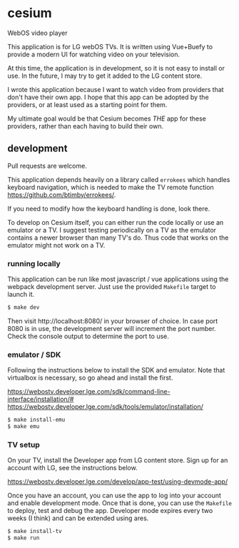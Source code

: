 # cesium
WebOS video player

This application is for LG webOS TVs. It is written using Vue+Buefy to provide a modern UI for watching video on your television.

At this time, the application is in development, so it is not easy to install or use. In the future, I may try to get it added to the LG content store.

I wrote this application because I want to watch video from providers that don't have their own app. I hope that this app can be adopted by the providers, or at least used as a starting point for them.

My ultimate goal would be that Cesium becomes *THE* app for these providers, rather than each having to build their own.

## development

Pull requests are welcome.

This application depends heavily on a library called `errokees` which handles keyboard navigation, which is needed to make the TV remote function https://github.com/btimby/errokees/.

If you need to modify how the keyboard handling is done, look there.

To develop on Cesium itself, you can either run the code locally or use an emulator or a TV. I suggest testing periodically on a TV as the emulator contains a newer browser than many TV's do. Thus code that works on the emulator might not work on a TV.

### running locally

This application can be run like most javascript / vue applications using the webpack development server. Just use the provided `Makefile` target to launch it.

```bash
$ make dev
```

Then visit http://localhost:8080/ in your browser of choice. In case port 8080 is in use, the development server will increment the port number. Check the console output to determine the port to use.

### emulator / SDK

Following the instructions below to install the SDK and emulator. Note that virtualbox is necessary, so go ahead and install the first.

https://webostv.developer.lge.com/sdk/command-line-interface/installation/#
https://webostv.developer.lge.com/sdk/tools/emulator/installation/

```bash
$ make install-emu
$ make emu
```

### TV setup

On your TV, install the Developer app from LG content store. Sign up for an account with LG, see the instructions below.

https://webostv.developer.lge.com/develop/app-test/using-devmode-app/

Once you have an account, you can use the app to log into your account and enable development mode. Once that is done, you can use the `Makefile` to deploy, test and debug the app. Developer mode expires every two weeks (I think) and can be extended using ares.

```bash
$ make install-tv
$ make run
```
